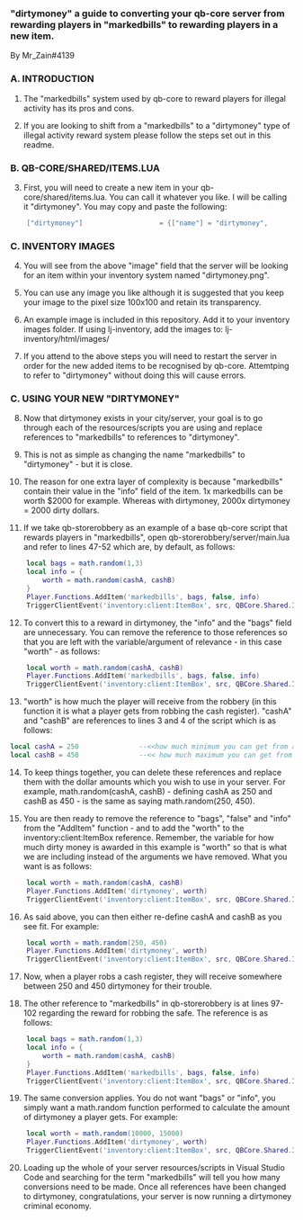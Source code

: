 ### "dirtymoney" a guide to converting your qb-core server from rewarding players in "markedbills" to rewarding players in a new item.

By Mr_Zain#4139

### A. INTRODUCTION

1. The "markedbills" system used by qb-core to reward players for illegal activity has its pros and cons.

2. If you are looking to shift from a "markedbills" to a "dirtymoney" type of illegal activity reward system please follow the steps set out in this readme. 

### B. QB-CORE/SHARED/ITEMS.LUA

3. First, you will need to create a new item in your qb-core/shared/items.lua. You can call it whatever you like. I will be calling it "dirtymoney". You may copy and paste the following:

```lua
	["dirtymoney"]                   = {["name"] = "dirtymoney",                    ["label"] = "Dirty Money",              ["weight"] = 0,         ["type"] = "item",      ["image"] = "dirtymoney.png",           ["unique"] = false,		["useable"] = true,     ["shouldClose"] = false,    ["combinable"] = nil,  ["description"] = "The ill-gotten proceeds of criminal activity."},
```

### C. INVENTORY IMAGES

4. You will see from the above "image" field that the server will be looking for an item within your inventory system named "dirtymoney.png". 

5. You can use any image you like although it is suggested that you keep your image to the pixel size 100x100 and retain its transparency. 

6. An example image is included in this repository. Add it to your inventory images folder. If using lj-inventory, add the images to: lj-inventory/html/images/

7. If you attend to the above steps you will need to restart the server in order for the new added items to be recognised by qb-core. Attemtping to refer to "dirtymoney" without doing this will cause errors. 

### C. USING YOUR NEW "DIRTYMONEY"

8. Now that dirtymoney exists in your city/server, your goal is to go through each of the resources/scripts you are using and replace references to "markedbills" to references to "dirtymoney". 

9. This is not as simple as changing the name "markedbills" to "dirtymoney" - but it is close. 

10. The reason for one extra layer of complexity is because "markedbills" contain their value in the "info" field of the item. 1x markedbills can be worth $2000 for example. Whereas with dirtymoney, 2000x dirtymoney = 2000 dirty dollars. 

11. If we take qb-storerobbery as an example of a base qb-core script that rewards players in "markedbills", open qb-storerobbery/server/main.lua and refer to lines 47-52 which are, by default, as follows: 

```lua 
    local bags = math.random(1,3)
    local info = {
        worth = math.random(cashA, cashB)
    }
    Player.Functions.AddItem('markedbills', bags, false, info)
    TriggerClientEvent('inventory:client:ItemBox', src, QBCore.Shared.Items['markedbills'], "add")
```

12. To convert this to a reward in dirtymoney, the "info" and the "bags" field are unnecessary. You can remove the reference to those references so that you are left with the variable/argument of relevance - in this case "worth" - as follows:

```lua
    local worth = math.random(cashA, cashB)
    Player.Functions.AddItem('markedbills', bags, false, info)
    TriggerClientEvent('inventory:client:ItemBox', src, QBCore.Shared.Items['markedbills'], "add")
```

13. "worth" is how much the player will receive from the robbery (in this function it is what a player gets from robbing the cash register). "cashA" and "cashB" are references to lines 3 and 4 of the script which is as follows: 

```lua
local cashA = 250 				--<<how much minimum you can get from a robbery
local cashB = 450				--<< how much maximum you can get from a robbery
```

14. To keep things together, you can delete these references and replace them with the dollar amounts which you wish to use in your server. For example, math.random(cashA, cashB) - defining cashA as 250 and cashB as 450 - is the same as saying math.random(250, 450).

15. You are then ready to remove the reference to "bags", "false" and "info" from the "AddItem" function - and to add the "worth" to the inventory:client:ItemBox reference. Remember, the variable for how much dirty money is awarded in this example is "worth" so that is what we are including instead of the arguments we have removed. What you want is as follows:

```lua
    local worth = math.random(cashA, cashB)
    Player.Functions.AddItem('dirtymoney', worth)
    TriggerClientEvent('inventory:client:ItemBox', src, QBCore.Shared.Items['dirtymoney'], "add", worth)
```

16. As said above, you can then either re-define cashA and cashB as you see fit. For example: 

```lua
    local worth = math.random(250, 450)
    Player.Functions.AddItem('dirtymoney', worth)
    TriggerClientEvent('inventory:client:ItemBox', src, QBCore.Shared.Items['dirtymoney'], "add", worth)
```

17. Now, when a player robs a cash register, they will receive somewhere between 250 and 450 dirtymoney for their trouble. 

18. The other reference to "markedbills" in qb-storerobbery is at lines 97-102 regarding the reward for robbing the safe. The reference is as follows:

```lua
	local bags = math.random(1,3)
	local info = {
		worth = math.random(cashA, cashB)
	}
	Player.Functions.AddItem('markedbills', bags, false, info)
	TriggerClientEvent('inventory:client:ItemBox', src, QBCore.Shared.Items['markedbills'], "add")
```

19. The same conversion applies. You do not want "bags" or "info", you simply want a math.random function performed to calculate the amount of dirtymoney a player gets. For example: 

```lua 
    local worth = math.random(10000, 15000)
    Player.Functions.AddItem('dirtymoney', worth)
    TriggerClientEvent('inventory:client:ItemBox', src, QBCore.Shared.Items['dirtymoney'], "add", worth)
```

20. Loading up the whole of your server resources/scripts in Visual Studio Code and searching for the term "markedbills" will tell you how many conversions need to be made. Once all references have been changed to dirtymoney, congratulations, your server is now running a dirtymoney criminal economy. 